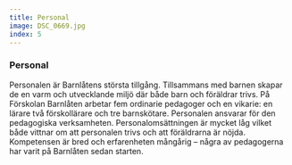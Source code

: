 ```yaml
---
title: Personal
image: DSC_0669.jpg
index: 5
---
```

### Personal
Personalen är Barnlåtens största tillgång. Tillsammans med barnen skapar de en varm och utvecklande miljö där både barn 
och föräldrar trivs. 
På Förskolan Barnlåten arbetar fem ordinarie pedagoger och en vikarie: en lärare två förskollärare och tre barnskötare. 
Personalen ansvarar för den pedagogiska verksamheten. Personalomsättningen är mycket låg vilket både vittnar om att 
personalen trivs och att föräldrarna är nöjda. Kompetensen är bred och erfarenheten mångårig – några av pedagogerna har 
varit på Barnlåten sedan starten.

